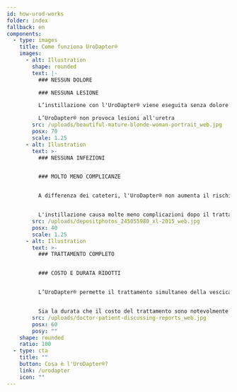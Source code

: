 ```yaml
---
id: how-urod-works
folder: index
fallback: en
components:
  - type: images
    title: Come funziona UroDapter®
    images:
      - alt: Illustration
        shape: rounded
        text: |-
          ### NESSUN DOLORE

          ### NESSUNA LESIONE

          L’instillazione con l'UroDapter® viene eseguita senza dolore

          L’UroDapter® non provoca lesioni all'uretra
        src: /uploads/beautiful-mature-blonde-woman-portrait_web.jpg
        posx: 70
        scale: 1.25
      - alt: Illustration
        text: >-
          ### NESSUNA INFEZIONI


          ### MOLTO MENO COMPLICANZE


          A differenza dei cateteri, l'UroDapter® non aumenta il rischio di infezioni nel tratto urinario


          L'instillazione causa molte meno complicazioni dopo il trattamento
        src: /uploads/depositphotos_245055980_xl-2015_web.jpg
        posx: 40
        scale: 1.25
      - alt: Illustration
        text: >-
          ### TRATTAMENTO COMPLETO


          ### COSTO E DURATA RIDOTTI


          L’UroDapter® permette il trattamento simultaneo della vescica e dell'uretra


          Sia la durata che il costo del trattamento sono notevolmente inferiori
        src: /uploads/doctor-patient-discussing-reports_web.jpg
        posx: 60
        posy: ""
    shape: rounded
    ratio: 100
  - type: cta
    title: ""
    button: Cosa è l'UroDapter®?
    link: /urodapter
    icon: ""
---
```

